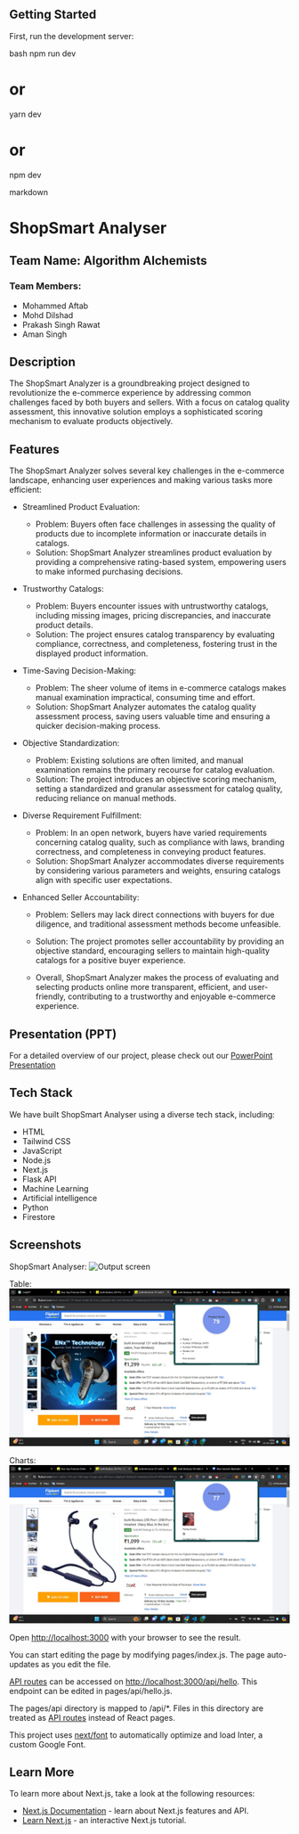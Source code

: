 ## Getting Started

First, run the development server:

bash
npm run dev
# or
yarn dev
# or
npm dev




markdown
# ShopSmart Analyser

## Team Name: Algorithm Alchemists

### Team Members:
- Mohammed Aftab
- Mohd Dilshad
- Prakash Singh Rawat
- Aman Singh

## Description
The ShopSmart Analyzer is a groundbreaking project designed to revolutionize the e-commerce experience by addressing common challenges faced by both buyers and sellers. With a focus on catalog quality assessment, this innovative solution employs a sophisticated scoring mechanism to evaluate products objectively.


## Features
The ShopSmart Analyzer solves several key challenges in the e-commerce landscape, enhancing user experiences and making various tasks more efficient:

- Streamlined Product Evaluation:
  - Problem: Buyers often face challenges in assessing the quality of products due to incomplete information or inaccurate details in catalogs.
  - Solution: ShopSmart Analyzer streamlines product evaluation by providing a comprehensive rating-based system, empowering users to make informed purchasing decisions.

- Trustworthy Catalogs:
  - Problem: Buyers encounter issues with untrustworthy catalogs, including missing images, pricing discrepancies, and inaccurate product details.
  - Solution: The project ensures catalog transparency by evaluating compliance, correctness, and completeness, fostering trust in the displayed product information.

- Time-Saving Decision-Making:
  - Problem: The sheer volume of items in e-commerce catalogs makes manual examination impractical, consuming time and effort.
  - Solution: ShopSmart Analyzer automates the catalog quality assessment process, saving users valuable time and ensuring a quicker decision-making process.

- Objective Standardization:
  - Problem: Existing solutions are often limited, and manual examination remains the primary recourse for catalog evaluation.
  - Solution: The project introduces an objective scoring mechanism, setting a standardized and granular assessment for catalog quality, reducing reliance on manual methods.

- Diverse Requirement Fulfillment:
  - Problem: In an open network, buyers have varied requirements concerning catalog quality, such as compliance with laws, branding correctness, and completeness in conveying product features.
  - Solution: ShopSmart Analyzer accommodates diverse requirements by considering various parameters and weights, ensuring catalogs align with specific user expectations.

- Enhanced Seller Accountability:
  - Problem: Sellers may lack direct connections with buyers for due diligence, and traditional assessment methods become unfeasible.
  - Solution: The project promotes seller accountability by providing an objective standard, encouraging sellers to maintain high-quality catalogs for a positive buyer experience.
 
  - Overall, ShopSmart Analyzer makes the process of evaluating and selecting products online more transparent, efficient, and user-friendly, contributing to a trustworthy and enjoyable e-commerce experience.


## Presentation (PPT)
For a detailed overview of our project, please check out our [PowerPoint Presentation](https://www.canva.com/design/DAF7wI4INDY/aSU4UQ7ChKTIUmJ-Mmn1HA/edit?utm_content=DAF7wI4INDY&utm_campaign=designshare&utm_medium=link2&utm_source=sharebutton)





## Tech Stack
We have built ShopSmart Analyser using a diverse tech stack, including:
- HTML
- Tailwind CSS
- JavaScript
- Node.js
- Next.js
- Flask API
- Machine Learning
- Artificial intelligence
- Python
- Firestore

## Screenshots
ShopSmart Analyser:
![Output screen](./Outpu1.jpeg)

Table:
![Output screen](./Output2.jpeg)

Charts:
![Output screen](./Output3.jpeg)


Open [http://localhost:3000](http://localhost:3000) with your browser to see the result.

You can start editing the page by modifying pages/index.js. The page auto-updates as you edit the file.

[API routes](https://nextjs.org/docs/api-routes/introduction) can be accessed on [http://localhost:3000/api/hello](http://localhost:3000/api/hello). This endpoint can be edited in pages/api/hello.js.

The pages/api directory is mapped to /api/*. Files in this directory are treated as [API routes](https://nextjs.org/docs/api-routes/introduction) instead of React pages.

This project uses [next/font](https://nextjs.org/docs/basic-features/font-optimization) to automatically optimize and load Inter, a custom Google Font.

## Learn More

To learn more about Next.js, take a look at the following resources:

- [Next.js Documentation](https://nextjs.org/docs) - learn about Next.js features and API.
- [Learn Next.js](https://nextjs.org/learn) - an interactive Next.js tutorial.

